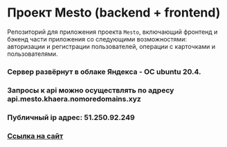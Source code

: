 # Проект Mesto (backend + frontend)
Репозиторий для приложения проекта `Mesto`, включающий фронтенд и бэкенд части приложения со следующими возможностями: авторизации и регистрации пользователей, операции с карточками и пользователями.

### Сервер развёрнут в облаке Яндекса - ОС ubuntu 20.4.

### Запросы к api можно осуществлять по адресу api.mesto.khaera.nomoredomains.xyz    

### Публичный ip адрес: 51.250.92.249    

### [Ссылка на сайт](https://mesto.khaera.nomoredomains.xyz)
